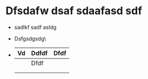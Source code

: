 # Dfsdafw dsaf sdaafasd sdf 

- sadlkf sadf asldg

- Dsfgsdgsdg\

- | Vd   | Ddfdf | Dfdf |
  | ---- | ----- | ---- |
  |      | Dfdf  |      |
  |      |       |      |
  |      |       |      |

  